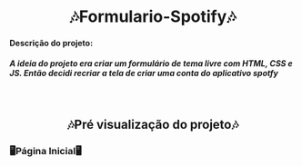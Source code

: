 <h1 align="center">🎶Formulario-Spotify🎶</h1>
<h4>Descrição do projeto:</h4>
<h5>A ideia do projeto era criar um formulário de tema livre com HTML, CSS e JS. Então decidi recriar a tela de criar uma conta do aplicativo spotfy </h5> <br>

<h2 align='center'>🎶Pré visualização do projeto🎶</h2> 
<h3>🖥️Página Inicial🖥️</h3> 
